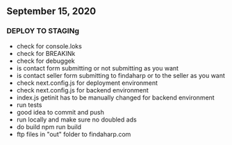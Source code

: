 ## September 15, 2020
### DEPLOY TO STAGINg

- check for console.loks
- check for BREAKINk
- check for debuggek
- is contact form submitting or not submitting as you want 
- is contact seller form submitting to findaharp or to the seller as you want
- check next.config.js for deployment environment
- check next.config.js for backend environment
- index.js getinit has to be manually changed for backend environment
- run tests
- good idea to commit and push
- run locally and make sure no doubled ads
- do build npm run build
- ftp files in "out" folder to findaharp.com
